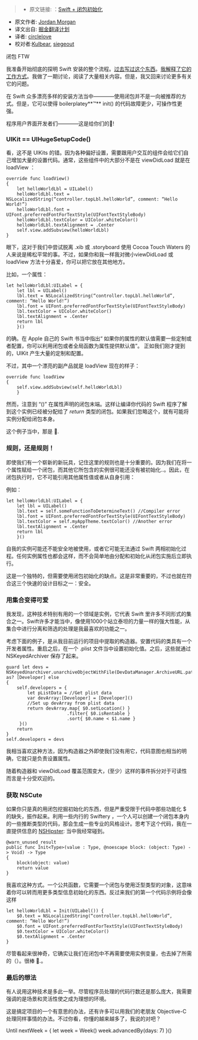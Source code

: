> * 原文链接: ：[Swift + 闭包初始化](https://medium.com/the-traveled-ios-developers-guide/swift-initialization-with-closures-5ea177f65a5#.dt9an4mzn)
* 原文作者: [Jordan Morgan](https://medium.com/@JordanMorgan10)
* 译文出自: [掘金翻译计划](https://github.com/xitu/gold-miner)
* 译者: [circlelove](https://github.com/circlelove)
* 校对者:[Kulbear](https://github.com/Kulbear), [siegeout](https://github.com/siegeout)


闭包 FTW


我准备开始彻底的探明 Swift 安装的整个流程。[过去写过这个东西](https://medium.com/the-traveled-ios-developers-guide/they-say-it-s-all-about-how-you-finish-d0203c7fbe8a#.w30umpm7t)。[我解释了它的工作方式](https://medium.com/the-traveled-ios-developers-guide/on-definitive-initialization-54284ef5c96f#.mdqytwjfr)。我做了一期讨论，阅读了大量相关内容。但是，我又回来讨论更多有关它的问题。

在 Swift 众多漂亮多样的安装方法当中————使用闭包并不是一向被推荐的方式。但是，它可以使得 boilerplatey**™** init() 的代码故障更少，可操作性更强。

程序用户界面开发者们————这是给你们的🍻!

### UIKit == UIHugeSetupCode()

看，这不是 UIKits 的错。因为各种偏好设置，需要跟用户交互的组件会给它们自己增加大量的设置代码。通常，这些组件中的大部分不是在 viewDidLoad 就是在loadView ：
```
override func loadView()
{
    let helloWorldLbl = UILabel()
    helloWorldLbl.text = NSLocalizedString(“controller.topLbl.helloWorld”, comment: “Hello World!”)
    helloWorldLbl.font =   UIFont.preferredFontForTextStyle(UIFontTextStyleBody)
    helloWorldLbl.textColor = UIColor.whiteColor()
    helloWorldLbl.textAlignment = .Center
    self.view.addSubview(helloWorldLbl)
}
```

眼下，这对于我们中尝试脱离 .xib 或 .storyboard 使用 Cocoa Touch Waters 的人来说是稀松平常的事。不过，如果你和我一样我对微小viewDidLoad 或  loadView 方法十分喜爱，你可以把它放在其他地方。

比如，一个属性：

```
let helloWorldLbl:UILabel = {
    let lbl = UILabel()
    lbl.text = NSLocalizedString(“controller.topLbl.helloWorld”, comment: “Hello World!”)
    lbl.font = UIFont.preferredFontForTextStyle(UIFontTextStyleBody)
    lbl.textColor = UIColor.whiteColor()
    lbl.textAlignment = .Center
    return lbl
    }()
```

的确。在 Apple 自己的 Swift 书当中指出“ 如果你的属性的默认值需要一些定制或者配置，你可以利用闭包或者全局函数为属性提供默认值”。 正如我们刚才提到的，UIKit 产生大量的定制和配置。

不过，其中一个漂亮的副产品就是 loadView 现在的样子：
```
override func loadView
{
    self.view.addSubview(self.helloWorldLbl)
    }
```

然而，注意到 “()”  在属性声明的闭包末端。这样让编译你代码的 Swift 程序了解到这个实例已经被分配给了  _return_  类型的闭包。如果我们忽略这个，就有可能将实例分配给闭包本身。

这个例子当中，那是 🙅.

### 规则，还是规则！

即使我们有一个崭新的新玩具，记住这里的规则也是十分重要的。因为我们在将一个属性赋给一个闭包，而其他它所包含的实例很可能还没有被初始化..。因此，在闭包执行时，它不可能引用其他属性值或者从自身引用：

例如：

```
let helloWorldLbl:UILabel = {
    let lbl = UILabel()
    lbl.text = self.someFunctionToDetermineText() //Compiler error
    lbl.font = UIFont.preferredFontForTextStyle(UIFontTextStyleBody)
    lbl.textColor = self.myAppTheme.textColor() //Another error
    lbl.textAlignment = .Center
    return lbl
    }()
```

自我的实例可能还不能安全地被使用，或者它可能无法通过 Swift 两相初始化过程。任何实例属性也都会这样，而不会简单地由分配和初始化从闭包实施后立即执行。

这是一个独特的，但需要使用闭包初始化的缺点。这是非常重要的，不过也就在符合这三个快速的设计目标之一：安全。

### 用集合变得可爱

我发现，这种技术特别有用的一个领域是实例，它代表 Swift 里许多不同形式的集合之一。Swift许多才能当中，像使用1000个站立泰坦的力量一样的强大性能，从集合中进行分离和筛选的处理是我最喜欢的功能之一。

考虑下面的例子，是从我目前运行的项目中提取的构造器。安置代码的类具有一个开发者属性。重启之后，在一个 .plist  文件当中设置初始化值。之后，这些就通过 NSKeyedArchiver 保存了起来。

```
guard let devs = NSKeyedUnarchiver.unarchiveObjectWithFile(DevDataManager.ArchiveURL.path!) as? [Developer] else
{
    self.developers = {
        let pListData = //Get plist data
        var devArray:[Developer] = [Developer]()
        //Set up devArray from plist data
        return devArray.map{ $0.setLocation() }
                       .filter{ $0.isRentable }
                       .sort{ $0.name < $1.name }
     }()
    return
}
self.developers = devs
```

我相当喜欢这种方法，因为构造器之外即使我们没有用它，代码意图也相当的明确，它就只是负责设置属性。

随着构造器和 viewDidLoad 覆盖范围变大，(至少）这样的事件拆分对于可读性而言是十分受欢迎的。

### 获取  NSCute 


如果你只是真的用闭包挖掘初始化的东西，但是严重受限于代码中那些功能化  $ 的缺失，振作起来。利用一些内行的 Swiftery ，一个人可以创建一个闭包本身内的一些推断类型的代码，那会生成一些专业的风格设计。思考下这个代码，我在一直提供信息的 [NSHipster](http://nshipster.com/new-years-2016/): 当中我经常碰到。

```
@warn_unused_result
public func Init<Type>(value : Type, @noescape block: (object: Type) -> Void) -> Type
{
    block(object: value)
    return value
}

```


我喜欢这种方式。一个公共函数，它需要一个闭包与使用泛型类型的对象，这意味着你可以转而用更多类型信息初始化的东西。反过来我们的第一个代码示例将会像这样

```
let helloWorldLbl = Init(UILabel()) {
    $0.text = NSLocalizedString(“controller.topLbl.helloWorld”, comment: “Hello World!”)
    $0.font = UIFont.preferredFontForTextStyle(UIFontTextStyleBody)
    $0.textColor = UIColor.whiteColor()
    $0.textAlignment = .Center
}
```

尽管看起来很神奇，它确实让我们在闭包中不再需要使用实例变量，也去掉了所需的（）。很棒 👏.。

### 最后的想法

有人说用这种技术是多此一举。尽管程序员处理的代码行数还是那么庞大，我需要强调的是场景和灵活性使之成为理想的环境。

这是搞定项目的一个有意思的办法，还有许多可以用我们的老朋友 Objective-C 处理同样事情的办法。不过你看，你懂的越来越多了，我说的对吧？

Until nextWeek = { let week = Week() week.advancedBy(days: 7) }()
